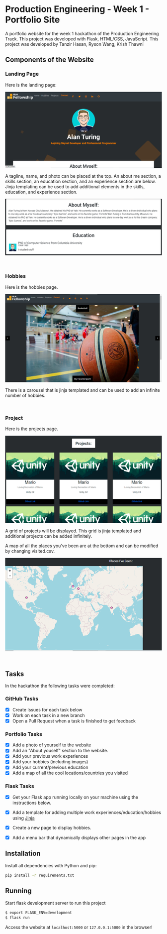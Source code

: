 # Production Engineering - Week 1 - Portfolio Site

A portfolio website for the week 1 hackathon of the Production Engineering Track. This project was developed with Flask, HTML/CSS, JavaScript. This project was developed by Tanzir Hasan, Ryson Wang, Krish Thawni

## Components of the Website

### Landing Page

Here is the landing page:

![Landing Page](https://github.com/MLH-Fellowship/project-gigachad-giraffes/blob/main/READMEimg/LandingPage.png)

A tagline, name, and photo can be placed at the top. An about me section, a skills section, an education section, and an experience section are below. Jinja templating can be used to add additional elements in the skills, education, and experience section.

![Jinja Templating](https://github.com/MLH-Fellowship/project-gigachad-giraffes/blob/main/READMEimg/JinjaFormatted.png)

<br>

### Hobbies

Here is the hobbies page. 

![Hobbies Page](https://github.com/MLH-Fellowship/project-gigachad-giraffes/blob/main/READMEimg/Hobbies.png)

There is a carousel that is jinja templated and can be used to add an infinite number of hobbies.

<br>

### Project

Here is the projects page.

![Project Page](https://github.com/MLH-Fellowship/project-gigachad-giraffes/blob/main/READMEimg/Projects.png)

A grid of projects will be displayed. This grid is jinja templated and additional projects can be added infinitely.

A map of all the places you've been are at the bottom and can be modified by changing visited.csv.

![Map](https://github.com/MLH-Fellowship/project-gigachad-giraffes/blob/main/READMEimg/Map.png)

<br>

## Tasks

In the hackathon the following tasks were completed:

### GitHub Tasks
- [x] Create Issues for each task below
- [x] Work on each task in a new branch
- [x] Open a Pull Request when a task is finished to get feedback

### Portfolio Tasks
- [x] Add a photo of yourself to the website
- [x] Add an "About youself" section to the website.
- [x] Add your previous work experiences
- [x] Add your hobbies (including images)
- [x] Add your current/previous education
- [x] Add a map of all the cool locations/countries you visited

### Flask Tasks
- [x] Get your Flask app running locally on your machine using the instructions below.
- [x] Add a template for adding multiple work experiences/education/hobbies using [Jinja](https://jinja.palletsprojects.com/en/3.0.x/api/#basics)
- [x] Create a new page to display hobbies.
- [x] Add a menu bar that dynamically displays other pages in the app


## Installation

Install all dependencies with Python and pip:

```bash
pip install -r requirements.txt
```

## Running

Start flask development server to run this project
```bash
$ export FLASK_ENV=development
$ flask run
```

Access the website at `localhost:5000` or `127.0.0.1:5000` in the browser! 

